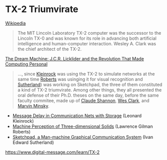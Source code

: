 # TX-2 Triumvirate 

[Wikipedia](https://en.wikipedia.org/wiki/TX-2)

> The MIT Lincoln Laboratory TX-2 computer was the successor to the Lincoln TX-0 and was known for its role in advancing both artificial intelligence and human-computer interaction. Wesley A. Clark was the chief architect of the TX-2.

[The Dream Machine: J.C.R. Licklider and the Revolution That Made Computing Personal](http://www.amazon.com/Dream-Machine-Licklider-Revolution-Computing/dp/0670899763)

> ..., since [Kleinrock](https://en.wikipedia.org/wiki/Leonard_Kleinrock) was using the TX-2 to simulate networks at the same time [Roberts](https://en.wikipedia.org/wiki/Lawrence_Roberts_(scientist)) was usinging it for visual recognition and [Sutherland](https://en.wikipedia.org/wiki/Ivan_Sutherland)) was working on Sketchpad, the three of them constituted a kind of TX-2 triumvirate. Among other things, they all presented the oral defense of their Ph.D. theses on the same day, before the same faculty commitee, made up of [Claude Shannon](https://en.wikipedia.org/wiki/Claude_Shannon), [Wes Clark](https://en.wikipedia.org/wiki/Wesley_A._Clark), and [Marvin Minsky](https://en.wikipedia.org/wiki/Marvin_Minsky).

- [Message Delay in Communication Nets with Storage](Kleinrock.pdf) (Leonard Kleinrock)
- [Machine Perception of Three-dimensional Solids](Roberts.pdf) (Lawrence Gilman Roberts)
- [Sketchpad, a Man-machine Graphical Communication System](Sutherland.pdf) (Ivan Edward Sutherland)

https://www.digital-message.com/learn/TX-2
